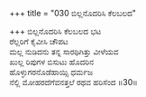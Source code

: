 +++
title = "030 ಬಿಲ್ಲನೊದರಿಸಿ ಕೆಲಬಲದ"

+++
ಬಿಲ್ಲನೊದರಿಸಿ ಕೆಲಬಲದ ಭಟ  
ರೆಲ್ಲರಿಗೆ ಕೈವೀಸಿ ಚೌಪಟ  
ಮಲ್ಲ ನುಡಿದನು ತನ್ನ ಸಾರಥಿಗಿತ್ತು ವೀಳೆಯವ  
ಖುಲ್ಲ ರಿಪುಗಳ ಬಿಸುಟು ಹೊದರಿನ  
ಹೊಳ್ಳುಗರನೊಡೆಹಾಯ್ಸಿ ಧರ್ಮಜ  
ನೆಲ್ಲಿ ಮೋಹರದೆಗೆವನತ್ತಲೆ ರಥವ ಹರಿಸೆಂದ    ॥30॥